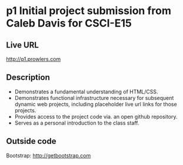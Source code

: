 # p1 Initial project submission from Caleb Davis for CSCI-E15

## Live URL
<http://p1.prowlers.com>

## Description
* Demonstrates a fundamental understanding of HTML/CSS.
* Demonstrates functional infrastructure necessary for subsequent dynamic web projects, including placeholder live url links for those projects.
* Provides access to the project code via. an open github repository.
* Serves as a personal introduction to the class staff.

## Outside code
Bootstrap: http://getbootstrap.com


